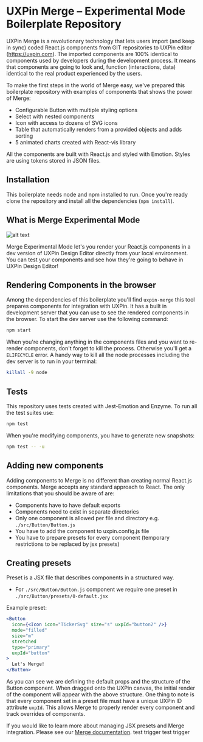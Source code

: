 # UXPin Merge – Experimental Mode Boilerplate Repository

UXPin Merge is a revolutionary technology that lets users import (and keep in sync) coded React.js components from GIT repositories to UXPin editor (https://uxpin.com). The imported components are 100% identical to components used by developers during the development process. It means that components are going to look and, function (interactions, data) identical to the real product experienced by the users.

To make the first steps in the world of Merge easy, we've prepared this boilerplate repository with examples of components that shows the power of Merge:

- Configurable Button with multiple styling options
- Select with nested components
- Icon with access to dozens of SVG icons
- Table that automatically renders from a provided objects and adds sorting
- 5 animated charts created with React-vis library

All the components are built with React.js and styled with Emotion. Styles are using tokens stored in JSON files.

## Installation

This boilerplate needs node and npm installed to run. Once you're ready clone the repository and install all the dependencies (`npm install`).

## What is Merge Experimental Mode

![alt text](https://preview.ibb.co/fsq20L/merge-exp.png)

Merge Experimental Mode let's you render your React.js components in a dev version of UXPin Design Editor directly from your local environment. You can test your components and see how they're going to behave in UXPin Design Editor!

## Rendering Components in the browser

Among the dependencies of this boilerplate you'll find `uxpin-merge` this tool prepares components for integration with UXPin. It has a built in development server that you can use to see the rendered components in the browser. To start the dev server use the following command:

```bash
npm start
```

When you're changing anything in the components files and you want to re-render components, don't forget to kill the process. Otherwise you'll get a `ELIFECYCLE` error. A handy way to kill all the node processes including the dev server is to run in your terminal:

```bash
killall -9 node
```

## Tests

This repository uses tests created with Jest-Emotion and Enzyme. To run all the test suites use:

```bash
npm test
```

When you're modifying components, you have to generate new snapshots:

```bash
npm test -- -u
```

## Adding new components

Adding components to Merge is no different than creating normal React.js components. Merge accepts any standard approach to React. The only limitations that you should be aware of are:

- Components have to have default exports
- Components need to exist in separate directories
- Only one component is allowed per file and directory e.g. `./src/Button/Button.js`
- You have to add the component to uxpin.config.js file
- You have to prepare presets for every component (temporary restrictions to be replaced by jsx presets)

## Creating presets

Preset is a JSX file that describes components in a structured way.

- For `./src/Button/Button.js` component we require one preset in `./src/Button/presets/0-default.jsx`

Example preset:

```jsx
<Button
  icon={<Icon icon="TickerSvg" size="s" uxpId="button2" />}
  mode="filled"
  size="m"
  stretched
  type="primary"
  uxpId="button"
>
  Let's Merge!
</Button>
```

As you can see we are defining the default props and the structure of the Button component. When dragged onto the UXPin canvas, the initial render of the component will appear with the above structure. One thing to note is that every component set in a preset file must have a unique UXPin ID attribute `uxpId`. This allows Merge to properly render every component and track overrides of components. 

If you would like to learn more about managing JSX presets and Merge integration. Please see our [Merge documentation](https://www.uxpin.com/docs/merge/what-is-uxpin-merge/).
test trigger
test trigger
